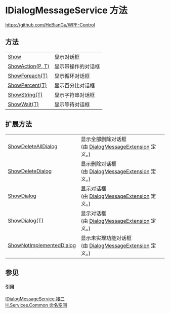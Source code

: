 # IDialogMessageService 方法
https://github.com/HeBianGu/WPF-Control



## 方法
<table>
<tr>
<td><a href="501af1f5-7ec3-f784-2811-59fadc601c55">Show</a></td>
<td>显示对话框</td></tr>
<tr>
<td><a href="95f23e77-1995-a9c4-d29e-5e0b8303633e">ShowAction(P, T)</a></td>
<td>显示带操作的对话框</td></tr>
<tr>
<td><a href="4e4aecd5-b10a-0779-815a-ca512b6c2837">ShowForeach(T)</a></td>
<td>显示循环对话框</td></tr>
<tr>
<td><a href="75996ead-4e5f-2d70-b361-5490db8e6169">ShowPercent(T)</a></td>
<td>显示百分比对话框</td></tr>
<tr>
<td><a href="95766ddc-003e-a8b5-32dd-a55205f8b019">ShowString(T)</a></td>
<td>显示字符串对话框</td></tr>
<tr>
<td><a href="d91d912c-8e6b-813b-3eb6-aa24e846074a">ShowWait(T)</a></td>
<td>显示等待对话框</td></tr>
</table>

## 扩展方法
<table>
<tr>
<td><a href="08986a67-2522-6ab3-136b-5d1c0ff0e108">ShowDeleteAllDialog</a></td>
<td>显示全部删除对话框<br />(由 <a href="6d32bcde-182f-d900-69dd-66a819ae78dd">DialogMessageExtension</a> 定义。)</td></tr>
<tr>
<td><a href="c25d77d9-07e3-aa19-52fa-045fb2c4176c">ShowDeleteDialog</a></td>
<td>显示删除对话框<br />(由 <a href="6d32bcde-182f-d900-69dd-66a819ae78dd">DialogMessageExtension</a> 定义。)</td></tr>
<tr>
<td><a href="b1a5b31a-8c35-c5bf-44b3-4a33c450bee7">ShowDialog</a></td>
<td>显示对话框<br />(由 <a href="6d32bcde-182f-d900-69dd-66a819ae78dd">DialogMessageExtension</a> 定义。)</td></tr>
<tr>
<td><a href="5bbe5862-a3ce-6b0e-e100-d56bdbf4ed90">ShowDialog(T)</a></td>
<td>显示对话框<br />(由 <a href="6d32bcde-182f-d900-69dd-66a819ae78dd">DialogMessageExtension</a> 定义。)</td></tr>
<tr>
<td><a href="781714ae-4707-f622-48fd-3b137a752a5c">ShowNotImplementedDialog</a></td>
<td>显示未实现功能对话框<br />(由 <a href="6d32bcde-182f-d900-69dd-66a819ae78dd">DialogMessageExtension</a> 定义。)</td></tr>
</table>

## 参见


#### 引用
<a href="c02ebd57-786a-67bc-af92-fda45d0530e0">IDialogMessageService 接口</a>  
<a href="b9cdd84f-6623-a51a-f53b-465103ced202">H.Services.Common 命名空间</a>  
